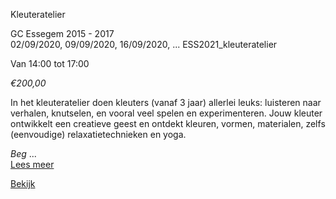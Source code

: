 Kleuteratelier

GC Essegem 2015 - 2017  
02/09/2020, 09/09/2020, 16/09/2020, ... ESS2021\_kleuteratelier  

Van 14:00 tot 17:00

*€200,00*

  

In het kleuteratelier doen kleuters (vanaf 3 jaar) allerlei leuks: luisteren naar verhalen, knutselen, en vooral veel spelen en experimenteren. Jouw kleuter ontwikkelt een creatieve geest en ontdekt kleuren, vormen, materialen, zelfs (eenvoudige) relaxatietechnieken en yoga.  
  
*Beg*  ...  
[Lees meer](https://tickets.vgc.be/activity/subscribe/ESS2021_kleuteratelier)

[Bekijk](https://tickets.vgc.be/activity/subscribe/ESS2021_kleuteratelier)